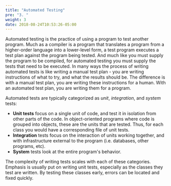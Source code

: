 ```yaml
---
title: "Automated Testing"
pre: "3. "
weight: 3
date: 2018-08-24T10:53:26-05:00
---
```


Automated testing is the practice of using a program to test another program.  Much as a compiler is a program that translates a program from a higher-order language into a lower-level form, a test program executes a test plan against the program being tested.  And much like you must supply the program to be compiled, for automated testing you must supply the tests that need to be executed. In many ways the process of writing automated tests is like writing a manual test plan - you are writing instructions of what to try, and what the results should be.  The difference is with a manual test plan, you are writing these instructions for a human.  With an automated test plan, you are writing them for a program.

Automated tests are typically categorized as _unit_, _integration_, and _system_ tests:

* **Unit tests** focus on a single unit of code, and test it in isolation from other parts of the code.  In object-oriented programs where code is grouped into objects, these are the units that are tested.  Thus, for each class you would have a corresponding file of unit tests. 
* **Integration** tests focus on the interaction of units working together, and with infrastructure external to the program (i.e. databases, other programs, etc). 
* **System** tests look at the entire program's behavior.

The complexity of writing tests scales with each of these categories.  Emphasis is usually put on writing unit tests, especially as the classes they test are written.  By testing these classes early, errors can be located and fixed quickly.

